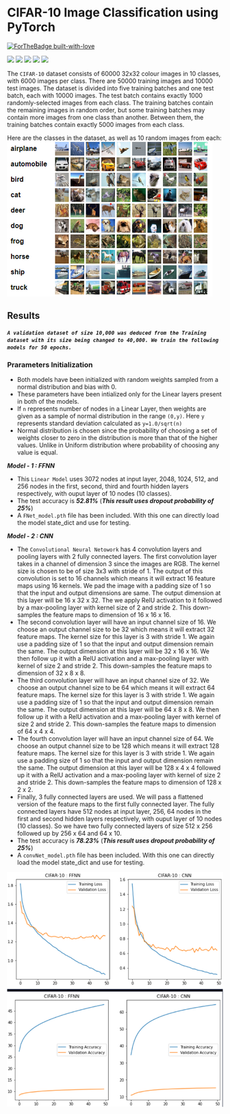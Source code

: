 # CIFAR-10 Image Classification using PyTorch
[![ForTheBadge built-with-love](http://ForTheBadge.com/images/badges/built-with-love.svg)](https://github.com/Pkomia)

![](https://badgen.net/badge/Code/Python/blue?icon=https://simpleicons.org/icons/python.svg&labelColor=cyan&label)        ![](https://badgen.net/badge/Library/Pytorch/blue?icon=https://simpleicons.org/icons/pytorch.svg&labelColor=cyan&label)       ![](https://badgen.net/badge/Tools/pandas/blue?icon=https://simpleicons.org/icons/pandas.svg&labelColor=cyan&label)       ![](https://badgen.net/badge/Tools/numpy/blue?icon=https://upload.wikimedia.org/wikipedia/commons/1/1a/NumPy_logo.svg&labelColor=cyan&label)        ![](https://badgen.net/badge/Tools/matplotlib/blue?icon=https://upload.wikimedia.org/wikipedia/en/5/56/Matplotlib_logo.svg&labelColor=cyan&label)

The `CIFAR-10` dataset consists of 60000 32x32 colour images in 10 classes, with 6000 images per class. There are 50000 training images and 10000 test images.
The dataset is divided into five training batches and one test batch, each with 10000 images. The test batch contains exactly 1000 randomly-selected images from each class. The training batches contain the remaining images in random order, but some training batches may contain more images from one class than another. Between them, the training batches contain exactly 5000 images from each class.

Here are the classes in the dataset, as well as 10 random images from each:
![](https://github.com/NvsYashwanth/CIFAR-10-Image-Classification/blob/master/Images/cifar10.png)

## Results
***`A validation dataset of size 10,000 was deduced from the Training dataset with its size being changed to 40,000. We train the following models for 50 epochs.`***

### Prarameters Initialization
* Both models have been initialized with random weights sampled from a normal distribution and bias with 0.
* These parameters have been intialized only for the Linear layers present in both of the models.
* If `n` represents number of nodes in a Linear Layer, then weights are given as a sample of normal distribution in the range `(0,y)`. Here `y` represents standard deviation calculated as `y=1.0/sqrt(n)`
* Normal distribution is chosen since the probability of choosing a set of weights closer to zero in the distribution is more than that of the higher values. Unlike in Uniform distribution where probability of choosing any value is equal.

***Model - 1 : FFNN***
* This `Linear Model` uses 3072 nodes at input layer, 2048, 1024, 512, and 256 nodes in the first, second, third and fourth hidden layers respectively, with ouput layer of 10 nodes (10 classes).
* The test accuracy is ***52.81%*** (***This result uses dropout probability of 25%***)
* A  `FNet_model.pth` file has been included. With this one can directly load the model state_dict and use for testing.

***Model - 2 : CNN***
* The `Convolutional Neural Netowork` has 4 convolution layers and pooling layers with 2 fully connected layers. The first convolution layer takes in a channel of dimension 3 since the images are RGB. The kernel size is chosen to be of size 3x3 with stride of 1. The output of this convolution is set to 16 channels which means it will extract 16 feature maps using 16 kernels. We pad the image with a padding size of 1 so that the input and output dimensions are same. The output dimension at this layer will be 16 x 32 x 32. The we apply RelU activation to it followed by a max-pooling layer with kernel size of 2 and stride 2. This down-samples the feature maps to dimension of 16 x 16 x 16.
* The second convolution layer will have an input channel size of 16. We choose an output channel size to be 32 which means it will extract 32 feature maps. The kernel size for this layer is 3 with stride 1. We again use a padding size of 1 so that the input and output dimension remain the same. The output dimension at this layer will be 32 x 16 x 16. We then follow up it with a RelU activation and a max-pooling layer with kernel of size 2 and stride 2. This down-samples the feature maps to dimension of 32 x 8 x 8.
* The third convolution layer will have an input channel size of 32. We choose an output channel size to be 64 which means it will extract 64 feature maps. The kernel size for this layer is 3 with stride 1. We again use a padding size of 1 so that the input and output dimension remain the same. The output dimension at this layer will be 64 x 8 x 8. We then follow up it with a RelU activation and a max-pooling layer with kernel of size 2 and stride 2. This down-samples the feature maps to dimension of 64 x 4 x 4.
* The fourth convolution layer will have an input channel size of 64. We choose an output channel size to be 128 which means it will extract 128 feature maps. The kernel size for this layer is 3 with stride 1. We again use a padding size of 1 so that the input and output dimension remain the same. The output dimension at this layer will be 128 x 4 x 4 followed up it with a RelU activation and a max-pooling layer with kernel of size 2 and stride 2. This down-samples the feature maps to dimension of 128 x 2 x 2.
* Finally, 3 fully connected layers are used. We will pass a flattened version of the feature maps to the first fully connected layer. The fully connected layers have 512 nodes at input layer, 256, 64 nodes in the first and second hidden layers respectively, with ouput layer of 10 nodes (10 classes). So we have two fully connected layers of size 512 x 256 followed up by 256 x 64 and 64 x 10.
* The test accuracy is ***78.23%*** (***This result uses dropout probability of 25%***)
* A `convNet_model.pth` file has been included. With this one can directly load the model state_dict and use for testing.

<p align='center'>
  <img src='https://github.com/NvsYashwanth/CIFAR-10-Image-Classification/blob/master/Images/cifar%20loss%20curve.png'>
</p>
